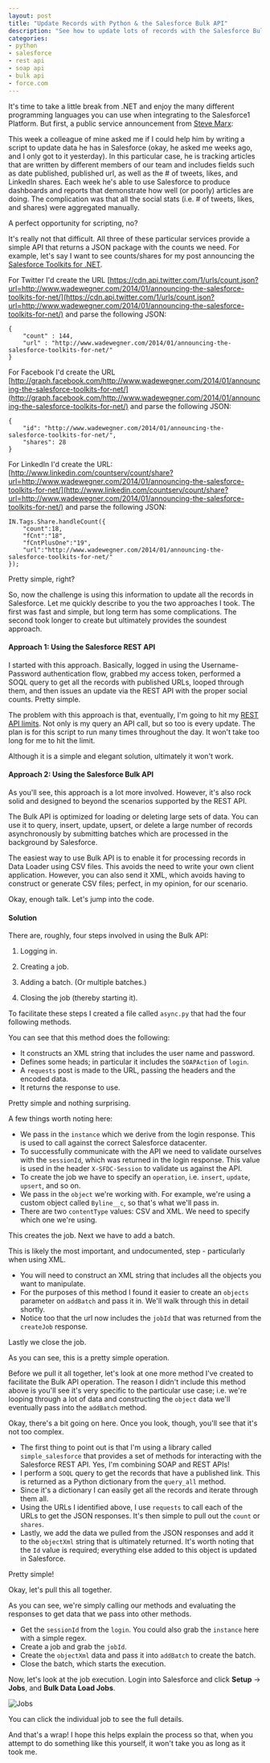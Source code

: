 ```yaml
---
layout: post
title: "Update Records with Python & the Salesforce Bulk API"
description: "See how to update lots of records with the Salesforce Bulk API using Python."
categories: 
- python
- salesforce
- rest api
- soap api
- bulk api
- force.com
---
```


It's time to take a little break from .NET and enjoy the many different programming languages you can use when integrating to the Salesforce1 Platform. But first, a public service announcement from [Steve Marx](http://twitter.com/smarx):

<script src="https://gist.github.com/wadewegner/38c6752f76e6970c935d.js?file=steve.py"></script>

This week a colleague of mine asked me if I could help him by writing a script to update data he has in Salesforce (okay, he asked me weeks ago, and I only got to it yesterday). In this particular case, he is tracking articles that are written by different members of our team and includes fields such as date published, published url, as well as the # of tweets, likes, and LinkedIn shares. Each week he's able to use Salesforce to produce dashboards and reports that demonstrate how well (or poorly) articles are doing. The complication was that all the social stats (i.e. # of tweets, likes, and shares) were aggregated manually.

A perfect opportunity for scripting, no?

It's really not that difficult. All three of these particular services provide a simple API that returns a JSON package with the counts we need. For example, let's say I want to see counts/shares for my post announcing the [Salesforce Toolkits for .NET](http://localhost:4000/2014/01/announcing-the-salesforce-toolkits-for-net/).

For Twitter I'd create the URL [https://cdn.api.twitter.com/1/urls/count.json?url=http://www.wadewegner.com/2014/01/announcing-the-salesforce-toolkits-for-net/](https://cdn.api.twitter.com/1/urls/count.json?url=http://www.wadewegner.com/2014/01/announcing-the-salesforce-toolkits-for-net/) and parse the following JSON:

	{
		"count" : 144,
		"url" : "http://www.wadewegner.com/2014/01/announcing-the-salesforce-toolkits-for-net/"
	}

For Facebook I'd create the URL [http://graph.facebook.com/http://www.wadewegner.com/2014/01/announcing-the-salesforce-toolkits-for-net/](http://graph.facebook.com/http://www.wadewegner.com/2014/01/announcing-the-salesforce-toolkits-for-net/) and parse the following JSON:

	{
		"id": "http://www.wadewegner.com/2014/01/announcing-the-salesforce-toolkits-for-net/",
		"shares": 28
	}

For LinkedIn I'd create the URL: [http://www.linkedin.com/countserv/count/share?url=http://www.wadewegner.com/2014/01/announcing-the-salesforce-toolkits-for-net/](http://www.linkedin.com/countserv/count/share?url=http://www.wadewegner.com/2014/01/announcing-the-salesforce-toolkits-for-net/) and parse the following JSON:

	IN.Tags.Share.handleCount({
		"count":18,
		"fCnt":"18",
		"fCntPlusOne":"19",
		"url":"http://www.wadewegner.com/2014/01/announcing-the-salesforce-toolkits-for-net/"
	});

Pretty simple, right?

So, now the challenge is using this information to update all the records in Salesforce. Let me quickly describe to you the two approaches I took. The first was fast and simple, but long term has some complications. The second took longer to create but ultimately provides the soundest approach.

#### Approach 1: Using the Salesforce REST API

I started with this approach. Basically, logged in using the Username-Password authentication flow, grabbed my access token, performed a SOQL query to get all the records with published URLs, looped through them, and then issues an update via the REST API with the proper social counts. Pretty simple.

The problem with this approach is that, eventually, I'm going to hit my [REST API limits](http://help.salesforce.com/apex/HTViewHelpDoc?id=integrate_api_rate_limiting.htm). Not only is my query an API call, but so too is every update. The plan is for this script to run many times throughout the day. It won't take too long for me to hit the limit.

Although it is a simple and elegant solution, ultimately it won't work.

#### Approach 2: Using the Salesforce Bulk API

As you'll see, this approach is a lot more involved. However, it's also rock solid and designed to beyond the scenarios supported by the REST API.

The Bulk API is optimized for loading or deleting large sets of data. You can use it to query, insert, update, upsert, or delete a large number of records asynchronously by submitting batches which are processed in the background by Salesforce.

The easiest way to use Bulk API is to enable it for processing records in Data Loader using CSV files. This avoids the need to write your own client application. However, you can also send it XML, which avoids having to construct or generate CSV files; perfect, in my opinion, for our scenario.

Okay, enough talk. Let's jump into the code.

#### Solution

There are, roughly, four steps involved in using the Bulk API:

1. Logging in.

2. Creating a job.

3. Adding a batch. (Or multiple batches.)

4. Closing the job (thereby starting it).

To facilitate these steps I created a file called `async.py` that had the four following methods.

<script src="https://gist.github.com/wadewegner/38c6752f76e6970c935d.js?file=login.py"></script>

You can see that this method does the following:

* It constructs an XML string that includes the user name and password.
* Defines some heads; in particular it includes the `SOAPAction` of `login`.
* A `requests` post is made to the URL, passing the headers and the encoded data.
* It returns the response to use.

Pretty simple and nothing surprising.

<script src="https://gist.github.com/wadewegner/38c6752f76e6970c935d.js?file=createJob.py"></script>

A few things worth noting here:

* We pass in the `instance` which we derive from the login response. This is used to call against the correct Salesforce datacenter.
* To successfully communicate with the API we need to validate ourselves with the `sessionId`, which was returned in the login response. This value is used in the header `X-SFDC-Session` to validate us against the API.
* To create the job we have to specify an `operation`, i.e. `insert`, `update`, `upsert`, and so on.
* We pass in the `object` we're working with. For example, we're using a custom object called `Byline__c`, so that's what we'll pass in.
* There are two `contentType` values: CSV and XML. We need to specify which one we're using.

This creates the job. Next we have to add a batch.

<script src="https://gist.github.com/wadewegner/38c6752f76e6970c935d.js?file=addBatch.py"></script>

This is likely the most important, and undocumented, step - particularly when using XML.

* You will need to construct an XML string that includes all the objects you want to manipulate.
* For the purposes of this method I found it easier to create an `objects` parameter on `addBatch` and pass it in. We'll walk through this in detail shortly.
* Notice too that the url now includes the `jobId` that was returned from the `createJob` response.

Lastly we close the job.

<script src="https://gist.github.com/wadewegner/38c6752f76e6970c935d.js?file=closeJob.py"></script>

As you can see, this is a pretty simple operation.

Before we pull it all together, let's look at one more method I've created to facilitate the Bulk API operation. The reason I didn't include this method above is you'll see it's very specific to the particular use case; i.e. we're looping through a lot of data and constructing the `object` data we'll eventually pass into the `addBatch` method.

<script src="https://gist.github.com/wadewegner/38c6752f76e6970c935d.js?file=createObjectXml.py"></script>

Okay, there's a bit going on here. Once you look, though, you'll see that it's not too complex.

* The first thing to point out is that I'm using a library called `simple_salesforce` that provides a set of methods for interacting with the Salesforce REST API. Yes, I'm combining SOAP and REST APIs!
* I perform a `SOQL` query to get the records that have a published link. This is returned as a Python dictionary from the `query_all` method.
* Since it's a dictionary I can easily get all the records and iterate through them all.
* Using the URLs I identified above, I use `requests` to call each of the URLs to get the JSON responses. It's then simple to pull out the `count` or `shares`.
* Lastly, we add the data we pulled from the JSON responses and add it to the `objectXml` string that is ultimately returned. It's worth noting that the `Id` value is required; everything else added to this object is updated in Salesforce.

Pretty simple!

Okay, let's pull this all together.

<script src="https://gist.github.com/wadewegner/38c6752f76e6970c935d.js?file=script.py"></script>

As you can see, we're simply calling our methods and evaluating the responses to get data that we pass into other methods.

* Get the `sessionId` from the `login`. You could also grab the `instance` here with a simple regex.
* Create a job and grab the `jobId`.
* Create the `objectXml` data and pass it into `addBatch` to create the batch.
* Close the batch, which starts the execution.

Now, let's look at the job execution. Login into Salesforce and click **Setup** -> **Jobs**, and **Bulk Data Load Jobs**.

![Jobs](https://cloud.githubusercontent.com/assets/746259/2848136/99fcd1ba-d0b8-11e3-8594-ef30b283ae10.png)

You can click the individual job to see the full details.

And that's a wrap! I hope this helps explain the process so that, when you attempt to do something like this yourself, it won't take you as long as it took me.